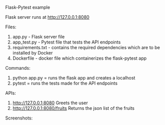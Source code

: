 Flask-Pytest example

Flask server runs at http://127.0.0.1:8080

Files:
1) app.py - Flask server file
2) app_test.py - Pytest file that tests the API endpoints
3) requirements.txt - contains the required dependencies which are to be installed by Docker
4) Dockerfile - docker file which containerizes the flask-pytest app

Commands:
1) python app.py = runs the flask app and creates a localhost
2) pytest = runs the tests made for the API endpoints

APIs:
1) http://127.0.0.1:8080
   Greets the user
2) http://127.0.0.1:8080/fruits
   Returns the json list of the fruits

Screenshots:

